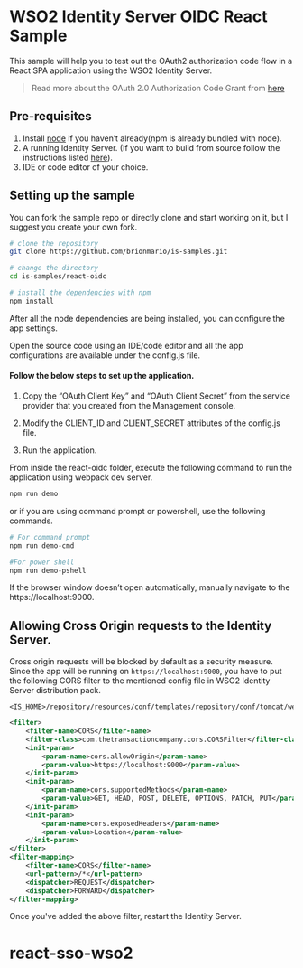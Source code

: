 # WSO2 Identity Server OIDC React Sample

This sample will help you to test out the OAuth2 authorization code flow in a React SPA application using the WSO2 Identity Server.

> Read more about the OAuth 2.0 Authorization Code Grant from [here](https://is.docs.wso2.com/en/latest/learn/authorization-code-grant/)

## Pre-requisites

1. Install [node](https://nodejs.org/en/download/) if you haven’t already(npm is already bundled with node).
2. A running Identity Server. (If you want to build from source follow the instructions listed [here](https://github.com/wso2/product-is)).
3. IDE or code editor of your choice.

## Setting up the sample

You can fork the sample repo or directly clone and start working on it, but I suggest you create your own fork.

```bash
# clone the repository
git clone https://github.com/brionmario/is-samples.git

# change the directory
cd is-samples/react-oidc

# install the dependencies with npm
npm install
```

After all the node dependencies are being installed, you can configure the app settings.

Open the source code using an IDE/code editor and all the app configurations are available under the config.js file.

#### Follow the below steps to set up the application.

1. Copy the “OAuth Client Key” and “OAuth Client Secret” from the service provider that you created from the Management console.

2. Modify the CLIENT_ID and CLIENT_SECRET attributes of the config.js file.

3. Run the application.

From inside the react-oidc folder, execute the following command to run the application using webpack dev server.

```bash
npm run demo
```

or if you are using command prompt or powershell, use the following commands.

```bash
# For command prompt
npm run demo-cmd

#For power shell
npm run demo-pshell
```
If the browser window doesn’t open automatically, manually navigate to the https://localhost:9000.

## Allowing Cross Origin requests to the Identity Server.

Cross origin requests will be blocked by default as a security measure.
Since the app will be running on `https://localhost:9000`, you have to put the following CORS filter to the mentioned config file in WSO2 Identity Server distribution pack.

```
<IS_HOME>/repository/resources/conf/templates/repository/conf/tomcat/web.xml.j2
```

```xml
<filter>
    <filter-name>CORS</filter-name>
    <filter-class>com.thetransactioncompany.cors.CORSFilter</filter-class>
    <init-param>
        <param-name>cors.allowOrigin</param-name>
        <param-value>https://localhost:9000</param-value>
    </init-param>
    <init-param>
        <param-name>cors.supportedMethods</param-name>
        <param-value>GET, HEAD, POST, DELETE, OPTIONS, PATCH, PUT</param-value>
    </init-param>
    <init-param>
        <param-name>cors.exposedHeaders</param-name>
        <param-value>Location</param-value>
    </init-param>
</filter>
<filter-mapping>
    <filter-name>CORS</filter-name>
    <url-pattern>/*</url-pattern>
    <dispatcher>REQUEST</dispatcher>
    <dispatcher>FORWARD</dispatcher>
</filter-mapping>
```

Once you've added the above filter, restart the Identity Server.
# react-sso-wso2
